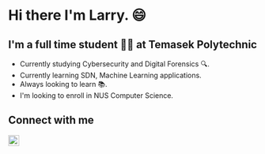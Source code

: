 # Hi there I'm Larry. 😄

## I'm a full time student 👨‍🎓 at Temasek Polytechnic
- Currently studying Cybersecurity and Digital Forensics 🔍.
- Currently learning SDN, Machine Learning applications.
- Always looking to learn 📚.
- I'm looking to enroll in NUS Computer Science.

## Connect with me
[<img align="left" alt="sunnySideUp | LinkedIn" width="22px" src="https://cdn.jsdelivr.net/npm/simple-icons@v3/icons/linkedin.svg">][linkedIn]


<br>
<br>

[linkedIn]: https://www.linkedin.com/in/larry-lee-10b723205/
